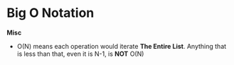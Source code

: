 # Big O Notation

**Misc**

- O(N) means each operation would iterate **The Entire List**. Anything that is less than that, even it is N-1, is **NOT** O(N)